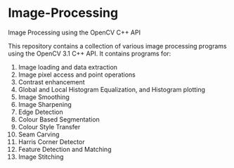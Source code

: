 # Image-Processing
Image Processing using the OpenCV C++ API

This repository contains a collection of various image processing programs using the OpenCV 3.1 C++ API. It contains programs for:

1. Image loading and data extraction
2. Image pixel access and point operations
3. Contrast enhancement
4. Global and Local Histogram Equalization, and Histogram plotting
5. Image Smoothing
7. Image Sharpening
8. Edge Detection
9. Colour Based Segmentation
10. Colour Style Transfer
11. Seam Carving
12. Harris Corner Detector
13. Feature Detection and Matching
14. Image Stitching